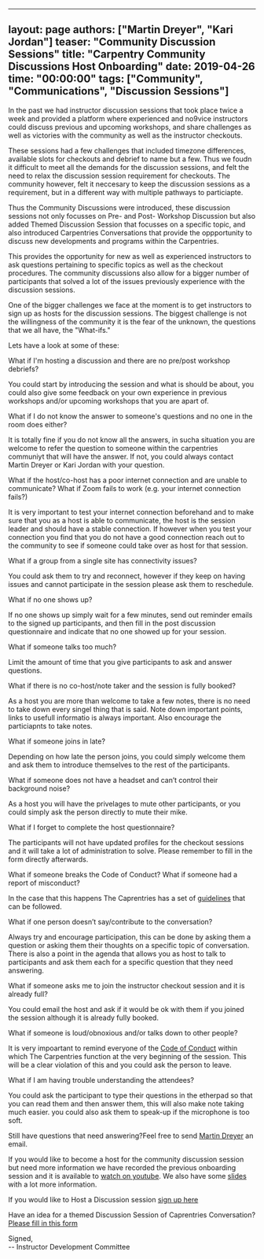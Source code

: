  ---
layout: page
authors: ["Martin Dreyer", "Kari Jordan"]
teaser: "Community Discussion Sessions"
title: "Carpentry Community Discussions Host Onboarding"
date: 2019-04-26
time: "00:00:00"
tags: ["Community", "Communications", "Discussion Sessions"]
---
In the past we had instructor discussion sessions that took place twice a week and provided a platform where experienced and no9vice instructors could discuss previous and upcoming workshops, and share challenges as well as victories with the community as well as the instructor checkouts.

These sessions had a few challenges that included timezone differences, available slots for checkouts and debrief to name but a few. Thus we foudn it difficult to meet all the demands for the discussion sessions, and felt the need to relax the discussion session requirement for checkouts. The community however, felt it neccesary to keep the discussion sessions as a requirement, but in a different way with multiple pathways to particiapte.

Thus the Community Discussions were introduced, these discussion sessions not only focusses on Pre- and Post- Workshop Discussion but also added Themed Discussion Session that focusses on a specific topic, and also introduced Carpentries Conversations that provide the oppportunity to discuss new developments and programs within the Carpentries.

This provides the opportunity for new as well as experienced instructors to ask questions pertaining to specific topics as well as the checkout procedures. The community discussions also allow for a bigger number of participants that solved a lot of the issues previously experience with the discussion sessions.

One of the bigger challenges we face at the moment is to get instructors to sign up as hosts for the discussion sessions. The biggest challenge is not the willingness of the community it is the fear of the unknown, the questions that we all have, the "What-ifs."

Lets have a look at some of these:

What if I'm hosting a discussion and there are no pre/post workshop debriefs? 

You could start by introducing the session and what is should be about, you could also give some feedback on your own experience in previous workshops and/or upcoming workshops that you are apart of.

What if I do not know the answer to someone's questions and no one in the room does either? 

It is totally fine if you do not know all the answers, in sucha situation you are welcome to refer the question to someone within the carpentries communiyt that will have the answer. If not, you could always contact Martin Dreyer or Kari Jordan with your question.

What if the host/co-host has a poor internet connection and are unable to communicate? What if Zoom fails to work (e.g. your internet connection fails?)

It is very important to test your internet connection beforehand and to make sure that you as a host is able to communicate, the host is the session leader and should have a stable connection. If however when you test your connection you find that you do not have a good connection reach out to the community to see if someone could take over as host for that session.

What if a group from a single site has connectivity issues?

You could ask them to try and reconnect, however if they keep on having issues and cannot participate in the session please ask them to reschedule.

What if no one shows up?

If no one shows up simply wait for a few minutes, send out reminder emails to the signed
up participants, and then fill in the post discussion questionnaire and indicate that no one showed up for your session.

What if someone talks too much?

Limit the amount of time that you give participants to ask and answer questions.

What if there is no co-host/note taker and the session is fully booked? 

As a host you are more than welcome to take a few notes, there is no need to take down every singel thing that is said. Note down important points, links to usefull informatio is always important. Also encourage the particiapnts to take notes.

What if someone joins in late? 

Depending on how late the person joins, you could simply welcome them and ask them to introduce themselves to the rest of the participants.

What if someone does not have a headset and can’t control their background noise?

As a host you will have the privelages to mute other participants, or you could simply ask the person directly to mute their mike.

What if I forget to complete the host questionnaire? 

The participants will not have updated profiles for the checkout sessions and it will take a lot of administration to solve. Please remember to fill in the form directly afterwards.

What if someone breaks the Code of Conduct? What if someone had a report of misconduct?

In the case that this happens The Caprentries has a set of [guidelines](https://docs.carpentries.org/topic_folders/policies/incident-response.html) that can be followed.

What if one person doesn’t say/contribute to the conversation?

Always try and encourage participation, this can be done by asking them a question or asking them their thoughts on a specific topic of conversation. There is also a point in the agenda that allows you as host to talk to participants and ask them each for a specific question that they need answering.

What if someone asks me to join the instructor checkout session and it is already full?

You could email the host and ask if it would be ok with them if you joined the session although it is already fully booked.

What if someone is loud/obnoxious and/or talks down to other people?

It is very impoartant to remind everyone of the [Code of Conduct](https://docs.carpentries.org/topic_folders/policies/index_coc.html) within which The Carpentries function at the very beginning of the session. This will be a clear violation of this and you could ask the person to leave.

What if I am having trouble understanding the attendees?

You could ask the participant to type their questions in the etherpad so that you can read them and then answer them, this will also make note taking much easier. you could also ask them to speak-up if the microphone is too soft.

Still have questions that need answering?Feel free to send [Martin Dreyer](mailto:amfdrey@gmail.com) an email.


If you would like to become a host for the community discussion session but need more information we have recorded the previous onboarding session and it is available to [watch on youtube](https://www.youtube.com/watch?v=4hP5kBmNdYM&feature=youtu.be). We also have some [slides](https://docs.google.com/presentation/d/11pm8NeYr5YwaW3AS5-cI4NLYebyDi_qTYQwL8V4M61M/edit#slide=id.g4ba42962ac_13_1) with a lot more information.

If you would like to Host a Discussion session [sign up here](https://pad.carpentries.org/community-discussions)

Have an idea for a themed Discussion Session of Caprentries Conversation?[Please fill in this form](https://docs.google.com/forms/d/e/1FAIpQLSen9_axxQ3_0FN5HjL7cyot9RzTdIGpOU16Wr1eatZblsfU7w/viewform)



Signed,  
-- Instructor Development Committee